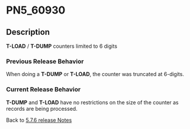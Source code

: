 # PN5_60930

<PageHeader />

## Description

**T-LOAD** / **T-DUMP** counters limited to 6 digits

### Previous Release Behavior

When doing a **T-DUMP** or **T-LOAD**, the counter was truncated at 6-digits.

### Current Release Behavior

**T-DUMP** and **T-LOAD** have no restrictions on the size of the counter as records are being processed.

Back to [5.7.6 release Notes](../jbase-5.7.6-release-notes/README.md)
